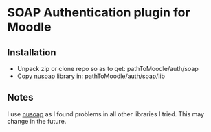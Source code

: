 SOAP Authentication plugin for Moodle
=====================================

Installation
------------

* Unpack zip or clone repo so as to qet:
pathToMoodle/auth/soap
* Copy [nusoap](http://sourceforge.net/projects/nusoap/) library in:
pathToMoodle/auth/soap/lib

Notes
-----
I use [nusoap](http://sourceforge.net/projects/nusoap/) as I found problems in all other libraries I tried. This may change in the future.

